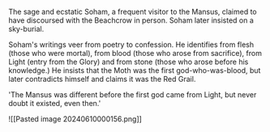 The sage and ecstatic Soham, a frequent visitor to the Mansus, claimed to have discoursed with the Beachcrow in person. Soham later insisted on a sky-burial.

Soham's writings veer from poetry to confession. He identifies from flesh (those who were mortal), from blood (those who arose from sacrifice), from Light (entry from the Glory) and from stone (those who arose before his knowledge.) He insists that the Moth was the first god-who-was-blood, but later contradicts himself and claims it was the Red Grail.

'The Mansus was different before the first god came from Light, but never doubt it existed, even then.' 

![[Pasted image 20240610000156.png]]